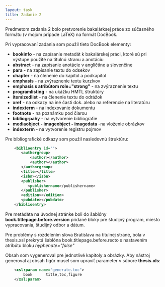 ```yaml
---
layout: task
title: Zadanie 2
---
```

Predmetom zadania 2 bolo pretvorenie bakalárksej práce zo súčasného formátu (v mojom prípade LaTeX) na formát DocBook. 

Pri vypracovaní zadania som použil tieto DocBook elementy: 

* **bookinfo** - na zapísanie metadát k bakalárskej práci, ktoré sú pri výstupe použité na titulnú stranu a anotáciu
* **abstract** -  na zapísanie anotácie v angličtine a slovenčine
* **para** - na zapísanie textu do odsekov
* **chapter** - na členenie do kapitol a podkapitol
* **emphasis** - na zvýraznenie textu kurzívov
* **emphasis s atribútom role="strong"** - na zvýraznenie textu
* **programlisting** - na ukážku HMTL štruktúry
* **itemizedlist** - na členenie textu do odrážok
* **xref** - na odkazy na iné časti dok. alebo na referencie na literatúru
* **indexterm** - na indexovanie dokumentu
* **footnote** - na poznámku pod čiarou
* **bibliogrpahy** - na vytvorenie bibliografie
* **mediaobject - imageobject - imagedata** -na vloženie obrázkov
* **indexterm** - na vytvorenie registru pojmov

Pre bibliografické odkazy som použil nasledovnú štruktúru: 

```xml
	<biblioentry id="">
	   <authorgroup>
	       <author></author> 
	       <author></author> 
	   </authorgroup>
	   <title></title>
	   <isbn></isbn>
	   <publisher>
	      <publishername>/publishername>
	   </publisher>
	   <edition></edition> 
	   <pubdate></pubdate>
	</biblioentry>
```

Pre metádáta na úvodnej stránke boli do šablóny **book.titlepage.before.version** pridané bloky pre študijný program, miesto vypracovania, študijný odbor a dátum. 

Pre problémy s rozdelením slova Bratislava na titulnej strane, bola v thesis.xsl prekrytá šablóna book.titlepage.before.recto s nastavením atribútu bloku _hyphenate="false"_


Obsah som vygeneroval pre jednotlivé kapitoly a obrázky. Aby nástroj generoval aj obsah figúr musel som upraviť parameter v súbore **thesis.xls**:

```xml
	<xsl:param name="generate.toc">
		book      title,toc,figure
	</xsl:param>
```



